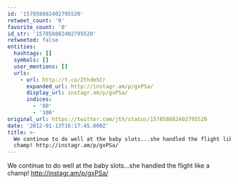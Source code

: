 ```yaml
---
id: '157858882402795520'
retweet_count: '0'
favorite_count: '0'
id_str: '157858882402795520'
retweeted: false
entities:
  hashtags: []
  symbols: []
  user_mentions: []
  urls:
    - url: http://t.co/ZthdmSCr
      expanded_url: http://instagr.am/p/gxPSa/
      display_url: instagr.am/p/gxPSa/
      indices:
        - '80'
        - '100'
original_url: https://twitter.com/jth/status/157858882402795520
date: '2012-01-13T16:17:45.000Z'
title: >-
  We continue to do well at the baby slots...she handled the flight like a
  champ! http://instagr.am/p/gxPSa/
---
```


We continue to do well at the baby slots...she handled the flight like a champ! http://instagr.am/p/gxPSa/